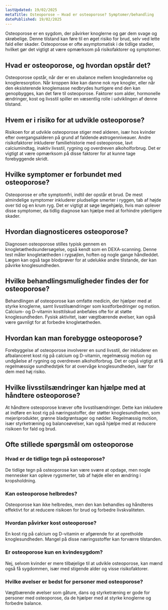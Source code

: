 ```yaml
---
lastUpdated: 19/02/2025
metaTitle: Osteoporose – Hvad er osteoporose? Symptomer/behandling
datePublished: 19/02/2025
---
```


Osteoporose er en sygdom, der påvirker knoglerne og gør dem svage og skrøbelige. Denne tilstand kan føre til en øget risiko for brud, selv ved lette fald eller skader. Osteoporose er ofte asymptomatisk i de tidlige stadier, hvilket gør det vigtigt at være opmærksom på risikofaktorer og symptomer.

## Hvad er osteoporose, og hvordan opstår det?

Osteoporose opstår, når der er en ubalance mellem knogledannelse og knogleresorption. Når kroppen ikke kan danne nok nye knogler, eller når den eksisterende knoglemasse nedbrydes hurtigere end den kan genopbygges, kan det føre til osteoporose. Faktorer som alder, hormonelle ændringer, kost og livsstil spiller en væsentlig rolle i udviklingen af denne tilstand.

## Hvem er i risiko for at udvikle osteoporose?

Risikoen for at udvikle osteoporose stiger med alderen, især hos kvinder efter overgangsalderen på grund af faldende østrogenniveauer. Andre risikofaktorer inkluderer familiehistorie med osteoporose, lavt calciumindtag, inaktiv livsstil, rygning og overdreven alkoholforbrug. Det er vigtigt at være opmærksom på disse faktorer for at kunne tage forebyggende skridt.

## Hvilke symptomer er forbundet med osteoporose?

Osteoporose er ofte symptomfri, indtil der opstår et brud. De mest almindelige symptomer inkluderer pludselige smerter i ryggen, tab af højde over tid og en krum ryg. Det er vigtigt at søge lægehjælp, hvis man oplever disse symptomer, da tidlig diagnose kan hjælpe med at forhindre yderligere skader.

## Hvordan diagnosticeres osteoporose?

Diagnosen osteoporose stilles typisk gennem en knogletæthedsundersøgelse, også kendt som en DEXA-scanning. Denne test måler knogletætheden i rygsøjlen, hoften og nogle gange håndleddet. Lægen kan også tage blodprøver for at udelukke andre tilstande, der kan påvirke knoglesundheden.

## Hvilke behandlingsmuligheder findes der for osteoporose?

Behandlingen af osteoporose kan omfatte medicin, der hjælper med at styrke knoglerne, samt livsstilsændringer som kostforbedringer og motion. Calcium- og D-vitamin kosttilskud anbefales ofte for at støtte knoglesundheden. Fysisk aktivitet, især vægtbærende øvelser, kan også være gavnligt for at forbedre knogletætheden.

## Hvordan kan man forebygge osteoporose?

Forebyggelse af osteoporose involverer en sund livsstil, der inkluderer en afbalanceret kost rig på calcium og D-vitamin, regelmæssig motion og undgåelse af rygning og overdreven alkoholforbrug. Det er også vigtigt at få regelmæssige sundhedstjek for at overvåge knoglesundheden, især for dem med høj risiko.

## Hvilke livsstilsændringer kan hjælpe med at håndtere osteoporose?

At håndtere osteoporose kræver ofte livsstilsændringer. Dette kan inkludere at indføre en kost rig på næringsstoffer, der støtter knoglesundheden, som mejeriprodukter, grønne bladgrøntsager og nødder. Regelmæssig motion, især styrketræning og balanceøvelser, kan også hjælpe med at reducere risikoen for fald og brud.

## Ofte stillede spørgsmål om osteoporose

### Hvad er de tidlige tegn på osteoporose?

De tidlige tegn på osteoporose kan være svære at opdage, men nogle mennesker kan opleve rygsmerter, tab af højde eller en ændring i kropsholdning.

### Kan osteoporose helbredes?

Osteoporose kan ikke helbredes, men den kan behandles og håndteres effektivt for at reducere risikoen for brud og forbedre livskvaliteten.

### Hvordan påvirker kost osteoporose?

En kost rig på calcium og D-vitamin er afgørende for at opretholde knoglesundheden. Mangel på disse næringsstoffer kan forværre tilstanden.

### Er osteoporose kun en kvindesygdom?

Nej, selvom kvinder er mere tilbøjelige til at udvikle osteoporose, kan mænd også få sygdommen, især med stigende alder og visse risikofaktorer.

### Hvilke øvelser er bedst for personer med osteoporose?

Vægtbærende øvelser som gåture, dans og styrketræning er gode for personer med osteoporose, da de hjælper med at styrke knoglerne og forbedre balance.
